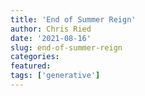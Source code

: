 ```yaml
---
title: 'End of Summer Reign'
author: Chris Ried
date: '2021-08-16'
slug: end-of-summer-reign
categories:
featured: 
tags: ['generative']
---
```


